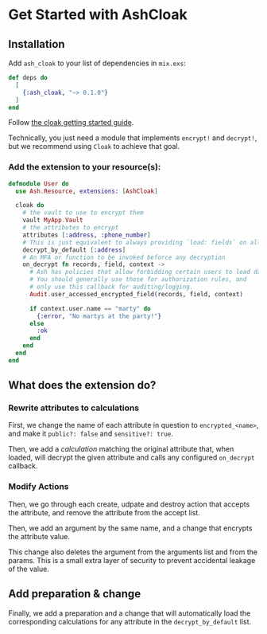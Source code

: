 # Get Started with AshCloak

## Installation

Add `ash_cloak` to your list of dependencies in `mix.exs`:

```elixir
def deps do
  [
    {:ash_cloak, "~> 0.1.0"}
  ]
end
```

Follow [the cloak getting started guide](https://hexdocs.pm/cloak/readme.html).

Technically, you just need a module that implements `encrypt!` and `decrypt!`, but we recommend using `Cloak` to achieve that goal.

### Add the extension to your resource(s):

```elixir
defmodule User do
  use Ash.Resource, extensions: [AshCloak]

  cloak do
    # the vault to use to encrypt them
    vault MyApp.Vault
    # the attributes to encrypt
    attributes [:address, :phone_number]
    # This is just equivalent to always providing `load: fields` on all calls
    decrypt_by_default [:address]
    # An MFA or function to be invoked beforce any decryption
    on_decrypt fn records, field, context ->
      # Ash has policies that allow forbidding certain users to load data.
      # You should generally use those for authorization rules, and
      # only use this callback for auditing/logging.
      Audit.user_accessed_encrypted_field(records, field, context)

      if context.user.name == "marty" do
        {:error, "No martys at the party!"}
      else
        :ok
      end
    end
  end
end
```

## What does the extension do?

### Rewrite attributes to calculations

First, we change the name of each attribute in question to `encrypted_<name>`, and make it `public?: false` and `sensitive?: true`.

Then, we add a _calculation_ matching the original attribute that, when loaded, will decrypt the given attribute and calls any configured `on_decrypt` callback.

### Modify Actions

Then, we go through each create, udpate and destroy action that accepts the attribute, and remove the attribute from the accept list.

Then, we add an argument by the same name, and a change that encrypts the attribute value.

This change also deletes the argument from the arguments list and from the params. This is a small extra layer of security to prevent accidental leakage of the value.

## Add preparation & change

Finally, we add a preparation and a change that will automatically load the corresponding calculations for any attribute in the `decrypt_by_default` list.

